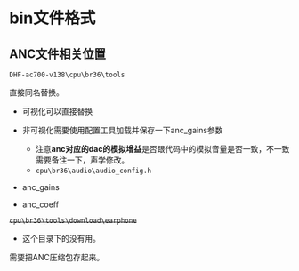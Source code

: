 # bin文件格式

## ANC文件相关位置

`DHF-ac700-v138\cpu\br36\tools`

直接同名替换。

- 可视化可以直接替换
- 非可视化需要使用配置工具加载并保存一下anc_gains参数
  - 注意**anc对应的dac的模拟增益**是否跟代码中的模拟音量是否一致，不一致需要备注一下，声学修改。
  - `cpu\br36\audio\audio_config.h`
  
- anc_gains
- anc_coeff

~~`cpu\br36\tools\download\earphone`~~

- 这个目录下的没有用。

需要把ANC压缩包存起来。

